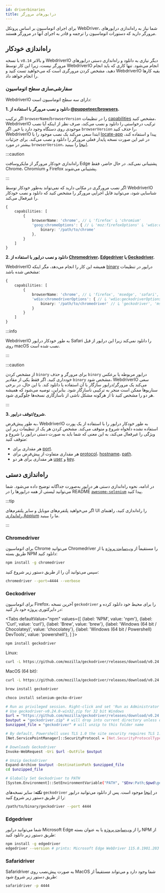 ```yaml
---
id: driverbinaries
title: درایورهای مرورگر
---
```


برای اجرای اتوماسیون بر اساس پروتکل WebDriver، شما نیاز به راه‌اندازی درایورهای مرورگر دارید که دستورات اتوماسیون را ترجمه و قادر به اجرای آنها در مرورگر هستند.

## راه‌اندازی خودکار

با نسخه `v8.14` و بالاتر WebdriverIO دیگر نیازی به دانلود و راه‌اندازی دستی درایورهای مرورگر نیست، زیرا این کار توسط WebdriverIO انجام می‌شود. تنها کاری که باید انجام دهید، مشخص کردن مرورگری است که می‌خواهید تست کنید و WebdriverIO بقیه کارها را انجام خواهد داد.

### سفارشی‌سازی سطح اتوماسیون

WebdriverIO دارای سه سطح اتوماسیون است:

**1. دانلود و نصب مرورگر با استفاده از [@puppeteer/browsers](https://www.npmjs.com/package/@puppeteer/browsers).**

اگر ترکیب `browserName`/`browserVersion` را در تنظیمات [capabilities](configuration#capabilities-1) مشخص کنید، WebdriverIO ترکیب درخواستی را دانلود و نصب می‌کند، صرف نظر از اینکه آیا نصب موجودی روی دستگاه وجود دارد یا خیر. اگر `browserVersion` را حذف کنید، WebdriverIO ابتدا سعی می‌کند یک نصب موجود را با [locate-app](https://www.npmjs.com/package/locate-app) پیدا و استفاده کند، در غیر این صورت نسخه پایدار فعلی مرورگر را دانلود و نصب می‌کند. برای جزئیات بیشتر در مورد `browserVersion`، [اینجا](capabilities#automate-different-browser-channels) را ببینید.

:::caution

راه‌اندازی خودکار مرورگر از مایکروسافت Edge پشتیبانی نمی‌کند. در حال حاضر، فقط Chrome، Chromium و Firefox پشتیبانی می‌شوند.

:::

اگر نصب مرورگری در مکانی دارید که نمی‌تواند به‌طور خودکار توسط WebdriverIO شناسایی شود، می‌توانید فایل اجرایی مرورگر را مشخص کنید که دانلود و نصب خودکار را غیرفعال می‌کند.

```ts
{
    capabilities: [
        {
            browserName: 'chrome', // یا 'firefox' یا 'chromium'
            'goog:chromeOptions': { // یا 'moz:firefoxOptions' یا 'wdio:chromedriverOptions'
                binary: '/path/to/chrome'
            },
        }
    ]
}
```

**2. دانلود و نصب درایور با استفاده از [Chromedriver](https://www.npmjs.com/package/chromedriver)، [Edgedriver](https://www.npmjs.com/package/edgedriver) یا [Geckodriver](https://www.npmjs.com/package/geckodriver).**

WebdriverIO همیشه این کار را انجام می‌دهد، مگر اینکه [binary](capabilities#binary) درایور در تنظیمات مشخص شده باشد:

```ts
{
    capabilities: [
        {
            browserName: 'chrome', // یا 'firefox', 'msedge', 'safari', 'chromium'
            'wdio:chromedriverOptions': { // یا 'wdio:geckodriverOptions', 'wdio:edgedriverOptions'
                binary: '/path/to/chromedriver' // یا 'geckodriver', 'msedgedriver'
            }
        }
    ]
}
```

:::info

WebdriverIO به طور خودکار درایور Safari را دانلود نمی‌کند زیرا این درایور از قبل روی macOS نصب شده است.

:::

:::caution

از مشخص کردن `binary` برای مرورگر و حذف `binary` درایور مربوطه یا برعکس خودداری کنید. اگر فقط یکی از مقادیر `binary` مشخص شود، WebdriverIO سعی می‌کند یک مرورگر/درایور سازگار با آن استفاده یا دانلود کند. با این حال، در برخی سناریوها ممکن است منجر به ترکیبی ناسازگار شود. بنابراین، توصیه می‌شود که همیشه هر دو را مشخص کنید تا از هرگونه مشکل ناشی از ناسازگاری نسخه‌ها جلوگیری شود.

:::

**3. شروع/توقف درایور.**

به طور پیش‌فرض، WebdriverIO به طور خودکار درایور را با استفاده از یک پورت استفاده نشده دلخواه شروع و متوقف می‌کند. مشخص کردن هر یک از تنظیمات زیر این ویژگی را غیرفعال می‌کند، به این معنی که شما باید به صورت دستی درایور را شروع و متوقف کنید:

- هر مقداری برای [port](configuration#port).
- هر مقداری متفاوت از پیش‌فرض برای [protocol](configuration#protocol)، [hostname](configuration#hostname)، [path](configuration#path).
- هر مقداری برای هر دو [user](configuration#user) و [key](configuration#key).

## راه‌اندازی دستی

در ادامه، نحوه راه‌اندازی دستی هر درایور به‌صورت جداگانه توضیح داده می‌شود. شما می‌توانید لیستی از همه درایورها را در README [`awesome-selenium`](https://github.com/christian-bromann/awesome-selenium#driver) پیدا کنید.

:::tip

اگر می‌خواهید پلتفرم‌های موبایل و سایر پلتفرم‌های UI را راه‌اندازی کنید، راهنمای [راه‌اندازی Appium](appium) ما را ببینید.

:::

### Chromedriver

برای اتوماسیون Chrome می‌توانید Chromedriver را مستقیماً از [وب‌سایت پروژه](http://chromedriver.chromium.org/downloads) یا از طریق بسته NPM دانلود کنید:

```bash npm2yarn
npm install -g chromedriver
```

سپس می‌توانید آن را از طریق دستور زیر شروع کنید:

```sh
chromedriver --port=4444 --verbose
```

### Geckodriver

برای اتوماسیون Firefox، آخرین نسخه `geckodriver` را برای محیط خود دانلود کرده و در دایرکتوری پروژه خود باز کنید:

<Tabs
  defaultValue="npm"
  values={[
    {label: 'NPM', value: 'npm'},
    {label: 'Curl', value: 'curl'},
    {label: 'Brew', value: 'brew'},
    {label: 'Windows (64 bit / Chocolatey)', value: 'chocolatey'},
    {label: 'Windows (64 bit / Powershell) DevTools', value: 'powershell'},
  ]
}>
<TabItem value="npm">

```bash npm2yarn
npm install geckodriver
```

</TabItem>
<TabItem value="curl">

Linux:

```sh
curl -L https://github.com/mozilla/geckodriver/releases/download/v0.24.0/geckodriver-v0.24.0-linux64.tar.gz | tar xz
```

MacOS (64 bit):

```sh
curl -L https://github.com/mozilla/geckodriver/releases/download/v0.24.0/geckodriver-v0.24.0-macos.tar.gz | tar xz
```

</TabItem>
<TabItem value="brew">

```sh
brew install geckodriver
```

</TabItem>
<TabItem value="chocolatey">

```sh
choco install selenium-gecko-driver
```

</TabItem>
<TabItem value="powershell">

```sh
# Run as privileged session. Right-click and set 'Run as Administrator'
# Use geckodriver-v0.24.0-win32.zip for 32 bit Windows
$url = "https://github.com/mozilla/geckodriver/releases/download/v0.24.0/geckodriver-v0.24.0-win64.zip"
$output = "geckodriver.zip" # will drop into current directory unless defined otherwise
$unzipped_file = "geckodriver" # will unzip to this folder name

# By default, Powershell uses TLS 1.0 the site security requires TLS 1.2
[Net.ServicePointManager]::SecurityProtocol = [Net.SecurityProtocolType]::Tls12

# Downloads Geckodriver
Invoke-WebRequest -Uri $url -OutFile $output

# Unzip Geckodriver
Expand-Archive $output -DestinationPath $unzipped_file
cd $unzipped_file

# Globally Set Geckodriver to PATH
[System.Environment]::SetEnvironmentVariable("PATH", "$Env:Path;$pwd\geckodriver.exe", [System.EnvironmentVariableTarget]::Machine)
```

</TabItem>
</Tabs>

**نکته:** سایر نسخه‌های `geckodriver` در [اینجا](https://github.com/mozilla/geckodriver/releases) موجود است. پس از دانلود می‌توانید درایور را از طریق دستور زیر شروع کنید:

```sh
/path/to/binary/geckodriver --port 4444
```

### Edgedriver

شما می‌توانید درایور Microsoft Edge را از [وب‌سایت پروژه](https://developer.microsoft.com/en-us/microsoft-edge/tools/webdriver/) یا به عنوان بسته NPM از طریق دستور زیر دانلود کنید:

```sh
npm install -g edgedriver
edgedriver --version # prints: Microsoft Edge WebDriver 115.0.1901.203 (a5a2b1779bcfe71f081bc9104cca968d420a89ac)
```

### Safaridriver

Safaridriver به صورت پیش‌نصب روی MacOS شما وجود دارد و می‌تواند مستقیماً از طریق دستور زیر شروع شود:

```sh
safaridriver -p 4444
```